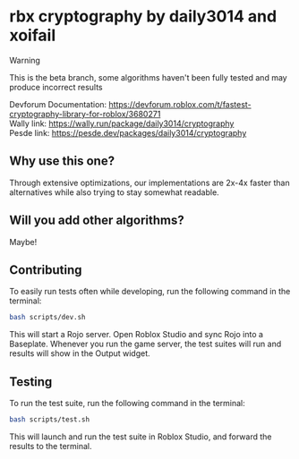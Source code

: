# rbx cryptography by daily3014 and xoifail

> [!WARNING]
> This is the beta branch, some algorithms haven't been fully tested and may produce incorrect results

Devforum Documentation: https://devforum.roblox.com/t/fastest-cryptography-library-for-roblox/3680271 \
Wally link: https://wally.run/package/daily3014/cryptography \
Pesde link: https://pesde.dev/packages/daily3014/cryptography

## Why use this one?

Through extensive optimizations, our implementations are 2x-4x faster than alternatives while also trying to stay somewhat readable.

## Will you add other algorithms?

Maybe!

## Contributing

To easily run tests often while developing, run the following command in the terminal:

```bash
bash scripts/dev.sh
```

This will start a Rojo server. Open Roblox Studio and sync Rojo into a Baseplate. Whenever you run the game server, the test suites will run and results will show in the Output widget.

## Testing

To run the test suite, run the following command in the terminal:

```bash
bash scripts/test.sh
```

This will launch and run the test suite in Roblox Studio, and forward the results to the terminal.
